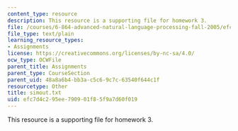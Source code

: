 ```yaml
---
content_type: resource
description: This resource is a supporting file for homework 3.
file: /courses/6-864-advanced-natural-language-processing-fall-2005/efc7d4c295ee790901f85f9a7d60f019_simout.txt
file_type: text/plain
learning_resource_types:
- Assignments
license: https://creativecommons.org/licenses/by-nc-sa/4.0/
ocw_type: OCWFile
parent_title: Assignments
parent_type: CourseSection
parent_uid: 48a8a6b4-bb3a-c5c6-9c7c-63540f644c1f
resourcetype: Other
title: simout.txt
uid: efc7d4c2-95ee-7909-01f8-5f9a7d60f019
---
```

This resource is a supporting file for homework 3.